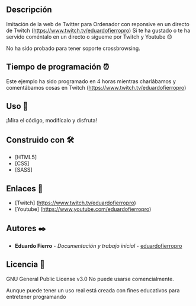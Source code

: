 ## Descripción
Imitación de la web de Twitter para Ordenador con reponsive en un directo de Twitch (https://www.twitch.tv/eduardofierropro)
Si te ha gustado o te ha servido coméntalo en un directo o sígueme por Twitch y Youtube 😊

No ha sido probado para tener soporte crossbrowsing.

## Tiempo de programación ⏰
Este ejemplo ha sido programado en 4 horas mientras charlábamos y comentábamos cosas en Twitch (https://www.twitch.tv/eduardofierropro)

## Uso 🚀
¡Mira el código, modifícalo y disfruta!

## Construido con 🛠️
* [HTML5]
* [CSS]
* [SASS]

## Enlaces 📖
* [Twitch] (https://www.twitch.tv/eduardofierropro)
* [Youtube] (https://www.youtube.com/eduardofierropro)

## Autores ✒️
* **Eduardo Fierro** - *Documentación y trabajo inicial* - [eduardofierropro](https://github.com/eduardofierropro)

## Licencia 📄
GNU General Public License v3.0
No puede usarse comencialmente.

Aunque puede tener un uso real está creada con fines educativos para entretener programando 